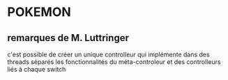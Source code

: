 # POKEMON

## remarques de M. Luttringer

c'est possible de créer un unique controlleur qui implémente dans des threads séparés les fonctionnalités du méta-controleur et des controlleurs liés à chaque switch


